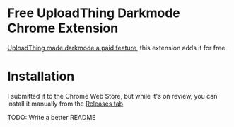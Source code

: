 # Free UploadThing Darkmode Chrome Extension

[UploadThing made darkmode a paid feature](https://github.com/pingdotgg/uploadthing/issues/606), this extension adds it for free.

# Installation

I submitted it to the Chrome Web Store, but while it's on review, you can install it manually from the [Releases tab](https://github.com/ronanru/uploadthing-darkmode/releases).

TODO: Write a better README
